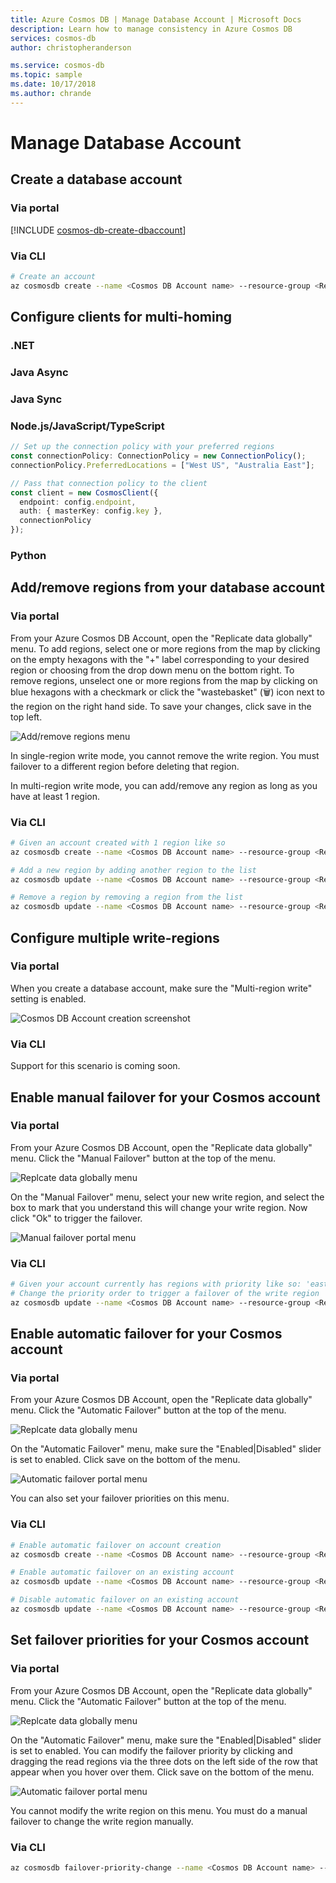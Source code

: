 ```yaml
---
title: Azure Cosmos DB | Manage Database Account | Microsoft Docs
description: Learn how to manage consistency in Azure Cosmos DB
services: cosmos-db
author: christopheranderson

ms.service: cosmos-db
ms.topic: sample
ms.date: 10/17/2018
ms.author: chrande
---
```


# Manage Database Account

## Create a database account

### <a id="create-database-account-via-portal">Via portal</a>

[!INCLUDE [cosmos-db-create-dbaccount](../../includes/cosmos-db-create-dbaccount.md)]

### <a id="create-database-account-via-cli">Via CLI</a>

```bash
# Create an account
az cosmosdb create --name <Cosmos DB Account name> --resource-group <Resource Group Name>
```

## Configure clients for multi-homing

### <a id="configure-clients-multi-homing-dotnet">.NET</a>

### <a id="configure-clients-multi-homing-java-async">Java Async</a>

### <a id="configure-clients-multi-homing-java-sync">Java Sync</a>

### <a id="configure-clients-multi-homing-javascript">Node.js/JavaScript/TypeScript</a>

```typescript
// Set up the connection policy with your preferred regions
const connectionPolicy: ConnectionPolicy = new ConnectionPolicy();
connectionPolicy.PreferredLocations = ["West US", "Australia East"];

// Pass that connection policy to the client
const client = new CosmosClient({
  endpoint: config.endpoint,
  auth: { masterKey: config.key },
  connectionPolicy
});
```

### <a id="configure-clients-multi-homing-python">Python</a>

## Add/remove regions from your database account

### <a id="add-remove-regions-via-portal">Via portal</a>

From your Azure Cosmos DB Account, open the "Replicate data globally" menu. To add regions, select one or more regions from the map by clicking on the empty hexagons with the "+" label corresponding to your desired region or choosing from the drop down menu on the bottom right. To remove regions, unselect one or more regions from the map by clicking on blue hexagons with a checkmark or click the "wastebasket" (🗑) icon next to the region on the right hand side. To save your changes, click save in the top left.

![Add/remove regions menu](./media/how-to-manage-database-account/add-region.png)

In single-region write mode, you cannot remove the write region. You must failover to a different region before deleting that region.

In multi-region write mode, you can add/remove any region as long as you have at least 1 region.

### <a id="add-remove-regions-via-cli">Via CLI</a>

```bash
# Given an account created with 1 region like so
az cosmosdb create --name <Cosmos DB Account name> --resource-group <Resource Group name> --locations 'eastus=0'

# Add a new region by adding another region to the list
az cosmosdb update --name <Cosmos DB Account name> --resource-group <Resource Group name> --locations 'eastus=0 westus=1'

# Remove a region by removing a region from the list
az cosmosdb update --name <Cosmos DB Account name> --resource-group <Resource Group name> --locations 'westus=0'
```

## Configure multiple write-regions

### <a id="configure-multiple-write-regions-via-portal">Via portal</a>

When you create a database account, make sure the "Multi-region write" setting is enabled.

![Cosmos DB Account creation screenshot](./media/how-to-manage-database-account/account-create.png)

### <a id="configure-multiple-write-regions-via-cli">Via CLI</a>

Support for this scenario is coming soon.

## Enable manual failover for your Cosmos account

### <a id="enable-manual-failover-via-portal">Via portal</a>

From your Azure Cosmos DB Account, open the "Replicate data globally" menu. Click the "Manual Failover" button at the top of the menu.

![Replcate data globally menu](./media/how-to-manage-database-account/replicate-data-globally.png)

On the "Manual Failover" menu, select your new write region, and select the box to mark that you understand this will change your write region. Now click "Ok" to trigger the failover.

![Manual failover portal menu](./media/how-to-manage-database-account/manual-failover.png)

### <a id="enable-manual-failover-via-cli">Via CLI</a>

```bash
# Given your account currently has regions with priority like so: 'eastus=0 westus=1'
# Change the priority order to trigger a failover of the write region
az cosmosdb update --name <Cosmos DB Account name> --resource-group <Resource Group name> --locations 'eastus=1 westus=0'
```

## Enable automatic failover for your Cosmos account

### <a id="enable-automatic-failover-via-portal">Via portal</a>

From your Azure Cosmos DB Account, open the "Replicate data globally" menu. Click the "Automatic Failover" button at the top of the menu.

![Replcate data globally menu](./media/how-to-manage-database-account/replicate-data-globally.png)

On the "Automatic Failover" menu, make sure the "Enabled|Disabled" slider is set to enabled. Click save on the bottom of the menu.

![Automatic failover portal menu](./media/how-to-manage-database-account/automatic-failover.png)

You can also set your failover priorities on this menu.

### <a id="enable-automatic-failover-via-cli">Via CLI</a>

```bash
# Enable automatic failover on account creation
az cosmosdb create --name <Cosmos DB Account name> --resource-group <Resource Group name> --enable-automatic-failover true

# Enable automatic failover on an existing account
az cosmosdb update --name <Cosmos DB Account name> --resource-group <Resource Group name> --enable-automatic-failover true

# Disable automatic failover on an existing account
az cosmosdb update --name <Cosmos DB Account name> --resource-group <Resource Group name> --enable-automatic-failover false
```

## Set failover priorities for your Cosmos account

### <a id="set-failover-priorities-via-portal">Via portal</a>

From your Azure Cosmos DB Account, open the "Replicate data globally" menu. Click the "Automatic Failover" button at the top of the menu.

![Replcate data globally menu](./media/how-to-manage-database-account/replicate-data-globally.png)

On the "Automatic Failover" menu, make sure the "Enabled|Disabled" slider is set to enabled. You can modify the failover priority by clicking and dragging the read regions via the three dots on the left side of the row that appear when you hover over them. Click save on the bottom of the menu.

![Automatic failover portal menu](./media/how-to-manage-database-account/automatic-failover.png)

You cannot modify the write region on this menu. You must do a manual failover to change the write region manually.

### <a id="set-failover-priorities-via-cli">Via CLI</a>

```bash
az cosmosdb failover-priority-change --name <Cosmos DB Account name> --resource-group <Resource Group name> --failover-policies 'eastus=0 westus=2 southcentralus=1'
```
